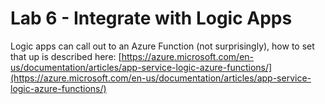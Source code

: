 # Lab 6 - Integrate with Logic Apps

Logic apps can call out to an Azure Function (not surprisingly), how to set that up is described here: 
[https://azure.microsoft.com/en-us/documentation/articles/app-service-logic-azure-functions/](https://azure.microsoft.com/en-us/documentation/articles/app-service-logic-azure-functions/)
